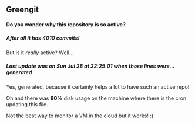 ## Greengit

#### Do you wonder why this repository is so active?

##### After all it has 4010 commits!

But is it *really* active? Well...

##### Last update was on Sun Jul 28 at 22:25:01 when those lines were... generated

Yes, generated, because it certainly helps a lot to have such an active repo!

Oh and there was **80%** disk usage on the machine
where there is the cron updating this file.

Not the best way to monitor a VM in the cloud but it works! :)
